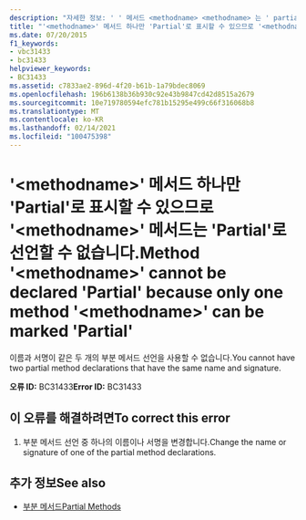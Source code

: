 ```yaml
---
description: "자세한 정보: ' ' 메서드 <methodname> <methodname> 는 ' partial '로 표시 될 수 있는 ' ' 메서드 하나만 ' partial '로 선언할 수 없습니다."
title: "'<methodname>' 메서드 하나만 'Partial'로 표시할 수 있으므로 '<methodname>' 메서드는 'Partial'로 선언할 수 없습니다."
ms.date: 07/20/2015
f1_keywords:
- vbc31433
- bc31433
helpviewer_keywords:
- BC31433
ms.assetid: c7833ae2-896d-4f20-b61b-1a79bdec8069
ms.openlocfilehash: 196b6138b36b930c92e43b9847cd42d8515a2679
ms.sourcegitcommit: 10e719780594efc781b15295e499c66f316068b8
ms.translationtype: MT
ms.contentlocale: ko-KR
ms.lasthandoff: 02/14/2021
ms.locfileid: "100475398"
---
```

# <a name="method-methodname-cannot-be-declared-partial-because-only-one-method-methodname-can-be-marked-partial"></a><span data-ttu-id="c4171-103">'\<methodname>' 메서드 하나만 'Partial'로 표시할 수 있으므로 '\<methodname>' 메서드는 'Partial'로 선언할 수 없습니다.</span><span class="sxs-lookup"><span data-stu-id="c4171-103">Method '\<methodname>' cannot be declared 'Partial' because only one method '\<methodname>' can be marked 'Partial'</span></span>

<span data-ttu-id="c4171-104">이름과 서명이 같은 두 개의 부분 메서드 선언을 사용할 수 없습니다.</span><span class="sxs-lookup"><span data-stu-id="c4171-104">You cannot have two partial method declarations that have the same name and signature.</span></span>  
  
 <span data-ttu-id="c4171-105">**오류 ID:** BC31433</span><span class="sxs-lookup"><span data-stu-id="c4171-105">**Error ID:** BC31433</span></span>  
  
## <a name="to-correct-this-error"></a><span data-ttu-id="c4171-106">이 오류를 해결하려면</span><span class="sxs-lookup"><span data-stu-id="c4171-106">To correct this error</span></span>  
  
1. <span data-ttu-id="c4171-107">부분 메서드 선언 중 하나의 이름이나 서명을 변경합니다.</span><span class="sxs-lookup"><span data-stu-id="c4171-107">Change the name or signature of one of the partial method declarations.</span></span>  
  
## <a name="see-also"></a><span data-ttu-id="c4171-108">추가 정보</span><span class="sxs-lookup"><span data-stu-id="c4171-108">See also</span></span>

- [<span data-ttu-id="c4171-109">부분 메서드</span><span class="sxs-lookup"><span data-stu-id="c4171-109">Partial Methods</span></span>](../programming-guide/language-features/procedures/partial-methods.md)
